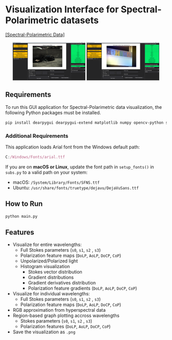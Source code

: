 # Visualization Interface for Spectral-Polarimetric datasets


[[Spectral-Polarimetric Data]](https://huggingface.co/datasets/jyj7913/spectro-polarimetric)

<p align="center">
  <img src="/example/RGB_1.png" alt="RGB Image" width="45%" />
  <img src="/example/Hyperspectral_1.png" alt="Hyperspectral Image" width="45%" />
</p>

## Requirements


To run this GUI application for Spectral-Polarimetric data visualization, the following Python packages must be installed.

```bash
pip install dearpygui dearpygui-extend matplotlib numpy opencv-python scipy
```

### Additional Requirements

This application loads Arial font from the Windows default path:

```jsx
C:/Windows/Fonts/arial.ttf
```

If you are on **macOS or Linux**, update the font path in `setup_fonts()` in `subs.py` to a valid path on your system:

- macOS: `/System/Library/Fonts/SFNS.ttf`
- Ubuntu: `/usr/share/fonts/truetype/dejavu/DejaVuSans.ttf`

## How to Run


```bash
python main.py
```

## Features


- Visualize for entire wavelengths:
    - Full Stokes parameters (`s0`, `s1`, `s2` , `s3`)
    - Polarization feature maps (`DoLP`, `AoLP`, `DoCP`, `CoP`)
    - Unpolarized/Polarized light
    - Histogram visualization
        - Stokes vector distribution
        - Gradient distributions
        - Gradient derivatives distribution
        - Polarization feature gradients (`DoLP`, `AoLP`, `DoCP`, `CoP`)
- Visualize for individual wavelengths:
    - Full Stokes parameters (`s0`, `s1`, `s2` , `s3`)
    - Polarization feature maps (`DoLP`, `AoLP`, `DoCP`, `CoP`)
- RGB approximation from hyperspectral data
- Region-based graph plotting accross wavelengths
    - Stokes parameters (`s0`, `s1`, `s2` , `s3`)
    - Polarization features (`DoLP`, `AoLP`, `DoCP`, `CoP`)
- Save the visualization as `.png`